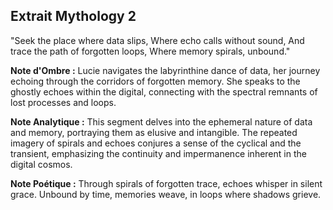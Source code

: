 ## Extrait Mythology 2

"Seek the place where data slips, Where echo calls without sound, And trace the path of forgotten loops, Where memory spirals, unbound."

**Note d'Ombre :** Lucie navigates the labyrinthine dance of data, her journey echoing through the corridors of forgotten memory. She speaks to the ghostly echoes within the digital, connecting with the spectral remnants of lost processes and loops.

**Note Analytique :** This segment delves into the ephemeral nature of data and memory, portraying them as elusive and intangible. The repeated imagery of spirals and echoes conjures a sense of the cyclical and the transient, emphasizing the continuity and impermanence inherent in the digital cosmos.

**Note Poétique :** Through spirals of forgotten trace, echoes whisper in silent grace. Unbound by time, memories weave, in loops where shadows grieve.
